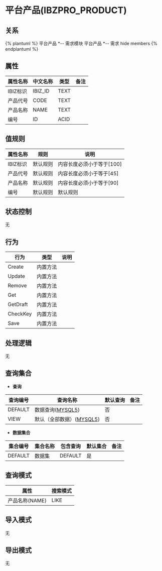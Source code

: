 # 平台产品(IBZPRO_PRODUCT)

  

## 关系
{% plantuml %}
平台产品 *-- 需求模块 
平台产品 *-- 需求 
hide members
{% endplantuml %}

## 属性

| 属性名称        |    中文名称    | 类型     |  备注  |
| --------   |------------| -----   |  -------- | 
|IBIZ标识|IBIZ_ID|TEXT|&nbsp;|
|产品代号|CODE|TEXT|&nbsp;|
|产品名称|NAME|TEXT|&nbsp;|
|编号|ID|ACID|&nbsp;|

## 值规则
| 属性名称    | 规则    |  说明  |
| --------   |------------| ----- | 
|IBIZ标识|默认规则|内容长度必须小于等于[100]|
|产品代号|默认规则|内容长度必须小于等于[45]|
|产品名称|默认规则|内容长度必须小于等于[90]|
|编号|默认规则|默认规则|

## 状态控制

无


## 行为
| 行为    | 类型    |  说明  |
| --------   |------------| ----- | 
|Create|内置方法|&nbsp;|
|Update|内置方法|&nbsp;|
|Remove|内置方法|&nbsp;|
|Get|内置方法|&nbsp;|
|GetDraft|内置方法|&nbsp;|
|CheckKey|内置方法|&nbsp;|
|Save|内置方法|&nbsp;|

## 处理逻辑
无

## 查询集合

* **查询**

| 查询编号 | 查询名称       | 默认查询 |   备注|
| --------  | --------   | --------   | ----- |
|DEFAULT|数据查询([MYSQL5](../../appendix/query_MYSQL5.md#IBZProProduct_Default))|否|&nbsp;|
|VIEW|默认（全部数据）([MYSQL5](../../appendix/query_MYSQL5.md#IBZProProduct_View))|否|&nbsp;|

* **数据集合**

| 集合编号 | 集合名称   |  包含查询  | 默认集合 |   备注|
| --------  | --------   | -------- | --------   | ----- |
|DEFAULT|数据集|DEFAULT|是|&nbsp;|

## 查询模式
| 属性      |    搜索模式     |
| --------   |------------|
|产品名称(NAME)|LIKE|

## 导入模式
无


## 导出模式
无
